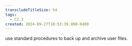 ```yaml
---
transcludeTitleSize: h4
tags:
  - C2.3
created: 2024-09-27T10:53:39.000-0400
---
```

use standard procedures to back up and archive user files.